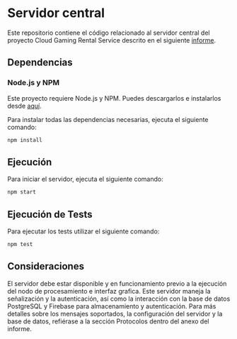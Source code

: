 # Servidor central

Este repositorio contiene el código relacionado al servidor central del proyecto Cloud Gaming Rental Service descrito en el siguiente [informe](https://drive.google.com/file/d/1G9Y-qSAztYXd9f97DJ-oina4pQhgBauq/view?usp=sharing).

## Dependencias

### Node.js y NPM

Este proyecto requiere Node.js y NPM. Puedes descargarlos e instalarlos desde [aquí](https://nodejs.org/).

Para instalar todas las dependencias necesarias, ejecuta el siguiente comando:

```bash
npm install
```

## Ejecución

Para iniciar el servidor, ejecuta el siguiente comando:

```bash
npm start
```

## Ejecución de Tests

Para ejecutar los tests utilizar el siguiente comando:

```bash
npm test
```

## Consideraciones

El servidor debe estar disponible y en funcionamiento previo a la ejecución del nodo de procesamiento e interfaz grafica. Este servidor maneja la señalización y la autenticación, así como la interacción con la base de datos PostgreSQL y Firebase para almacenamiento y autenticación. Para más detalles sobre los mensajes soportados, la configuración del servidor y la base de datos, refiérase a la sección Protocolos dentro del anexo del informe.
